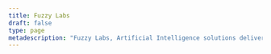```yaml
---
title: Fuzzy Labs
draft: false
type: page
metadescription: "Fuzzy Labs, Artificial Intelligence solutions delivered on Google Cloud Platform in Manchester UK."
---
```

